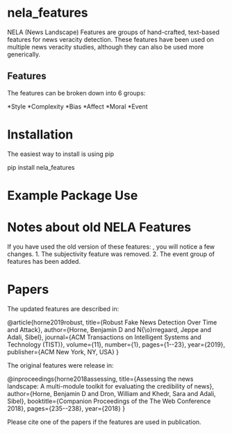 # nela_features

NELA (News Landscape) Features are groups of hand-crafted, text-based features for news veracity detection. These features have been used on multiple news veracity studies, although they can also be used more generically. 

## Features

The features can be broken down into 6 groups:

*Style
*Complexity
*Bias
*Affect
*Moral
*Event

# Installation

The easiest way to install is using pip

pip install nela_features

# Example Package Use

# Notes about old NELA Features

If you have used the old version of these features: , you will notice a few changes. 1. The subjectivity feature was removed. 2. The event group of features has been added. 

# Papers
The updated features are described in:

@article{horne2019robust,
  title={Robust Fake News Detection Over Time and Attack},
  author={Horne, Benjamin D and N{\o}rregaard, Jeppe and Adali, Sibel},
  journal={ACM Transactions on Intelligent Systems and Technology (TIST)},
  volume={11},
  number={1},
  pages={1--23},
  year={2019},
  publisher={ACM New York, NY, USA}
}

The original features were release in:

@inproceedings{horne2018assessing,
  title={Assessing the news landscape: A multi-module toolkit for evaluating the credibility of news},
  author={Horne, Benjamin D and Dron, William and Khedr, Sara and Adali, Sibel},
  booktitle={Companion Proceedings of the The Web Conference 2018},
  pages={235--238},
  year={2018}
}

Please cite one of the papers if the features are used in publication. 

